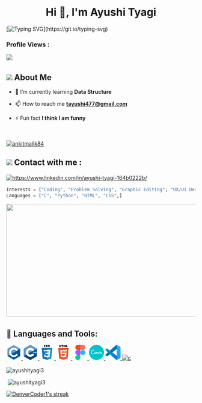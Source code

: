 <h1 align="center">Hi 👋, I'm Ayushi Tyagi</h1>

<!-- Typing SVG              -->


[![Typing SVG](https://readme-typing-svg.herokuapp.com?font=Poppins&weight=600&duration=5001&align=center&pause=1100&color=000000&center=true&width=1035&lines=Graphics+Designer;Community+Builder;)](https://git.io/typing-svg)

<!-- <h3 align="center">A passionate Competitive Programmer from India</h3> -->

### Profile Views : 
  <img src="https://profile-counter.glitch.me/ayushityagi3/count.svg" />

##  <img src="https://media.giphy.com/media/VgCDAzcKvsR6OM0uWg/giphy.gif" width="50"> About Me

- 📖 I’m currently learning **Data Structure**

- 📫 How to reach me **tayushi477@gmail.com**

- ⚡ Fun fact **I think I am funny**

<br>

<p align="left"> <a href="https://github.com/ryo-ma/github-profile-trophy"><img src="https://github-profile-trophy.vercel.app/?username=ankitmalik84" alt="ankitmalik84" /></a> 
</p>




## <img src="images/contact.gif" style=" width:50px;"> Contact with me :
<p align="left" >
<a href="https://www.linkedin.com/in/ayushi-tyagi-164b0222b/" target="blank"><img align="center" src="https://img.icons8.com/cute-clipart/64/000000/linkedin.png" alt="https://www.linkedin.com/in/ayushi-tyagi-164b0222b/"/></a>
  </p>


```python
Interests = ["Coding", "Problem Solving", "Graphic Editing", "UX/UI Desgining", "Exploring various OS :)"]
Languages = ["C", "Python", "HTML", "CSS",]
```
<div align="center">
  <img src="https://media.giphy.com/media/dWesBcTLavkZuG35MI/giphy.gif" width="600" height="300"/>
</div>

## 🚀 Languages and Tools:
<p align="left"> <a href="https://www.cprogramming.com/" target="_blank" rel="noreferrer"> <img src="https://raw.githubusercontent.com/devicons/devicon/master/icons/c/c-original.svg" alt="c" width="40" height="40"/> </a> <a href="https://www.w3schools.com/cpp/" target="_blank" rel="noreferrer"> <img src="https://raw.githubusercontent.com/devicons/devicon/master/icons/cplusplus/cplusplus-original.svg" alt="cplusplus" width="40" height="40"/> </a> 
<a href="https://www.w3schools.com/css/" target="_blank" rel="noreferrer"> <img src="https://raw.githubusercontent.com/devicons/devicon/master/icons/css3/css3-original-wordmark.svg" alt="css3" width="40" height="40"/> </a> 
<a href="https://www.w3.org/html/" target="_blank" rel="noreferrer"> <img src="https://raw.githubusercontent.com/devicons/devicon/master/icons/html5/html5-original-wordmark.svg" alt="html5" width="40" height="40"/> </a>  
<a href="https://www.react.org" target="_blank" rel="noreferrer"> <img src="https://raw.githubusercontent.com/devicons/devicon/master/icons/figma/figma-original.svg" alt="figma" width="40" height="40"/> </a>
<a href="https://www.react.org" target="_blank" rel="noreferrer"> <img src="https://raw.githubusercontent.com/devicons/devicon/master/icons/canva/canva-original.svg" alt="canva" width="40" height="40"/> </a>
<a href="https://code.visualstudio.com/" target="_blank" rel="noreferrer"> <img src="https://raw.githubusercontent.com/github/explore/80688e429a7d4ef2fca1e82350fe8e3517d3494d/topics/visual-studio-code/visual-studio-code.png" alt="c" width="40" height="40"/> </a>
<a href="https://desktop.github.com/" target="_blank" rel="noreferrer"> <img src="https://static.techspot.com/images2/downloads/topdownload/2021/04/2021-04-07-ts3_thumbs-8ba.png" alt="c" width="40" height="40"/> </a>



<p><img align="center" src="https://github-readme-stats.vercel.app/api/top-langs?username=ayushityagi3&show_icons=true&locale=en&layout=compact" alt="ayushityagi3" /></p>
<p>&nbsp;<img align="center" src="https://github-readme-stats.vercel.app/api?username=ayushityagi3&show_icons=true&locale=en" alt="ayushityagi3" /></p>


<!--Streak-->
<p >
  <a href="https://github.com/DenverCoder1/github-readme-streak-stats">
    <img title="Streak Stats 🔥" alt="DenverCoder1's streak" src="https://github-readme-streak-stats.herokuapp.com/?user=ayushityagi3&theme=black-ice&hide_border=true&stroke=0000&background=060A0CD0"/>
  </a>
</p>
<br/>

<br/>
